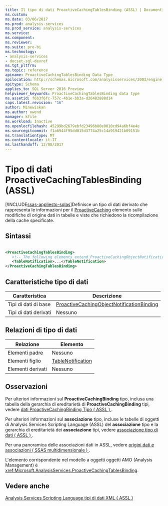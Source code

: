 ```yaml
---
title: Il tipo di dati ProactiveCachingTablesBinding (ASSL) | Documenti Microsoft
ms.custom: 
ms.date: 03/06/2017
ms.prod: analysis-services
ms.prod_service: analysis-services
ms.service: 
ms.component: 
ms.reviewer: 
ms.suite: pro-bi
ms.technology:
- analysis-services
- docset-sql-devref
ms.tgt_pltfrm: 
ms.topic: reference
apiname: ProactiveCachingTablesBinding Data Type
apilocation: http://schemas.microsoft.com/analysisservices/2003/engine
apitype: Schema
applies_to: SQL Server 2016 Preview
helpviewer_keywords: ProactiveCachingTablesBinding data type
ms.assetid: f6b3f6fc-757c-4b1e-bb3a-d26482888d14
caps.latest.revision: "16"
author: Minewiskan
ms.author: owend
manager: kfile
ms.workload: Inactive
ms.openlocfilehash: 45299bd2679ebfd23496b80e0010cd94a6bf4e4e
ms.sourcegitcommit: f1a6944f95dd015d3774a25c14a919421b09151b
ms.translationtype: MT
ms.contentlocale: it-IT
ms.lasthandoff: 12/08/2017
---
```

# <a name="proactivecachingtablesbinding-data-type-assl"></a>Tipo di dati ProactiveCachingTablesBinding (ASSL)
[!INCLUDE[ssas-appliesto-sqlas](../../../includes/ssas-appliesto-sqlas.md)]Definisce un tipo di dati derivato che rappresenta le informazioni per il [ProactiveCaching](../../../analysis-services/scripting/objects/proactivecaching-element-assl.md) elemento sulle modifiche di origine dati in tabelle e viste che richiedono la ricompilazione della cache specificate.  
  
## <a name="syntax"></a>Sintassi  
  
```xml  
  
<ProactiveCachingTablesBinding>  
   <!-- The following elements extend ProactiveCachingObjectNotificationBinding -->  
   <TableNotification>...</TableNotification>  
</ProactiveCachingTablesBinding>  
```  
  
## <a name="data-type-characteristics"></a>Caratteristiche tipo di dati  
  
|Caratteristica|Descrizione|  
|--------------------|-----------------|  
|Tipi di dati di base|[ProactiveCachingObjectNotificationBinding](../../../analysis-services/scripting/data-type/proactivecachingobjectnotificationbinding-data-type-assl.md)|  
|Tipi di dati derivati|Nessuno|  
  
## <a name="data-type-relationships"></a>Relazioni di tipo di dati  
  
|Relazione|Elemento|  
|------------------|-------------|  
|Elementi padre|Nessuno|  
|Elementi figlio|[TableNotification](../../../analysis-services/scripting/objects/tablenotification-element-assl.md)|  
|Elementi derivati|Nessuno|  
  
## <a name="remarks"></a>Osservazioni  
 Per ulteriori informazioni sul **ProactiveCachingBinding** tipo, inclusa una tabella della gerarchia di ereditarietà di **ProactiveCachingBinding** tipi, vedere [dati ProactiveCachingBinding Tipo &#40; ASSL &#41; ](../../../analysis-services/scripting/data-type/proactivecachingbinding-data-type-assl.md).  
  
 Per ulteriori informazioni sul **associazione** tipo, incluse le tabelle di oggetti di Analysis Services Scripting Language (ASSL) del **associazione** tipo e la gerarchia di ereditarietà dei **associazione**  tipi, vedere [associazione tipo di dati &#40; ASSL &#41; ](../../../analysis-services/scripting/data-type/binding-data-type-assl.md).  
  
 Per una panoramica delle associazioni dati in ASSL, vedere [origini dati e associazioni &#40; SSAS multidimensionale &#41; ](../../../analysis-services/multidimensional-models/data-sources-and-bindings-ssas-multidimensional.md).  
  
 L'elemento corrispondente nel modello a oggetti oggetti AMO (Analysis Management) è <xref:Microsoft.AnalysisServices.ProactiveCachingTablesBinding>.  
  
## <a name="see-also"></a>Vedere anche  
 [Analysis Services Scripting Language tipi di dati XML &#40; ASSL &#41;](../../../analysis-services/scripting/data-type/analysis-services-scripting-language-xml-data-types-assl.md)  
  
  
